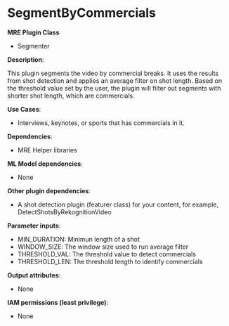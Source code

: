 # SegmentByCommercials #

**MRE Plugin Class**
- Segmenter

**Description**:

This plugin segments the video by commercial breaks. It uses the results from shot detection and applies an average filter on shot length. Based on the threshold value set by the user, the plugin will filter out segments with shorter shot length, which are commercials.


**Use Cases**:
- Interviews, keynotes, or sports that has commercials in it.

**Dependencies**:
- MRE Helper libraries

**ML Model dependencies**:
- None

**Other plugin dependencies**:
- A shot detection plugin (featurer class) for your content, for example, DetectShotsByRekognitionVideo

**Parameter inputs**:
- MIN_DURATION: Minimun length of a shot
- WINDOW_SIZE: The window size used to run average filter
- THRESHOLD_VAL: The threshold value to detect commercials
- THRESHOLD_LEN: The threshold length to identify commercials

**Output attributes**:
- None

**IAM permissions (least privilege)**:
- None
